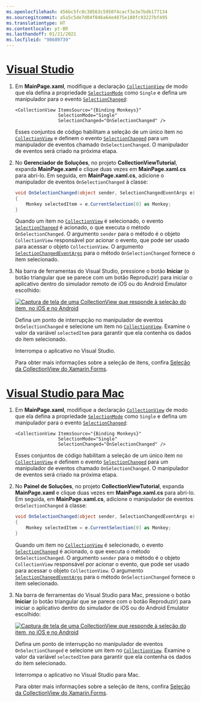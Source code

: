 ```yaml
---
ms.openlocfilehash: 456bc5fc0c30563c5950f4cacf3e3e7bdb177134
ms.sourcegitcommit: a5a5c5de7d04f046a64e4875e180fc93227bf495
ms.translationtype: HT
ms.contentlocale: pt-BR
ms.lasthandoff: 01/21/2021
ms.locfileid: "98689739"
---
```

# <a name="visual-studio"></a>[Visual Studio](#tab/vswin)

1. Em **MainPage.xaml**, modifique a declaração [`CollectionView`](xref:Xamarin.Forms.CollectionView) de modo que ela defina a propriedade [`SelectionMode`](xref:Xamarin.Forms.SelectableItemsView.SelectionMode) como `Single` e defina um manipulador para o evento [`SelectionChanged`](xref:Xamarin.Forms.SelectableItemsView.SelectionChanged):

    ```xaml
    <CollectionView ItemsSource="{Binding Monkeys}"
                    SelectionMode="Single"
                    SelectionChanged="OnSelectionChanged" />
    ```

    Esses conjuntos de código habilitam a seleção de um único item no [`CollectionView`](xref:Xamarin.Forms.CollectionView) e definem o evento [`SelectionChanged`](xref:Xamarin.Forms.SelectableItemsView.SelectionChanged) para um manipulador de eventos chamado `OnSelectionChanged`. O manipulador de eventos será criado na próxima etapa.

1. No **Gerenciador de Soluções**, no projeto **CollectionViewTutorial**, expanda **MainPage.xaml** e clique duas vezes em **MainPage.xaml.cs** para abri-lo. Em seguida, em **MainPage.xaml.cs**, adicione o manipulador de eventos `OnSelectionChanged` à classe:

    ```csharp
    void OnSelectionChanged(object sender, SelectionChangedEventArgs e)
    {
        Monkey selectedItem = e.CurrentSelection[0] as Monkey;
    }
    ```

    Quando um item no [`CollectionView`](xref:Xamarin.Forms.CollectionView) é selecionado, o evento [`SelectionChanged`](xref:Xamarin.Forms.SelectableItemsView.SelectionChanged) é acionado, o que executa o método `OnSelectionChanged`. O argumento `sender` para o método é o objeto `CollectionView` responsável por acionar o evento, que pode ser usado para acessar o objeto `CollectionView`. O argumento [`SelectionChangedEventArgs`](xref:Xamarin.Forms.SelectionChangedEventArgs) para o método `OnSelectionChanged` fornece o item selecionado.

1. Na barra de ferramentas do Visual Studio, pressione o botão **Iniciar** (o botão triangular que se parece com um botão Reproduzir) para iniciar o aplicativo dentro do simulador remoto de iOS ou do Android Emulator escolhido:

    [![Captura de tela de uma CollectionView que responde à seleção do item, no iOS e no Android](../images/item-selection.png "Seleção de item da CollectionView")](../images/item-selection-large.png#lightbox "Seleção de item da CollectionView")

    Defina um ponto de interrupção no manipulador de eventos `OnSelectionChanged` e selecione um item no [`CollectionView`](xref:Xamarin.Forms.CollectionView). Examine o valor da variável `selectedItem` para garantir que ela contenha os dados do item selecionado.

    Interrompa o aplicativo no Visual Studio.

    Para obter mais informações sobre a seleção de itens, confira [Seleção da CollectionView do Xamarin.Forms](~/xamarin-forms/user-interface/collectionview/selection.md).

# <a name="visual-studio-for-mac"></a>[Visual Studio para Mac](#tab/vsmac)

1. Em **MainPage.xaml**, modifique a declaração [`CollectionView`](xref:Xamarin.Forms.CollectionView) de modo que ela defina a propriedade [`SelectionMode`](xref:Xamarin.Forms.SelectableItemsView.SelectionMode) como `Single` e defina um manipulador para o evento [`SelectionChanged`](xref:Xamarin.Forms.SelectableItemsView.SelectionChanged):

    ```xaml
    <CollectionView ItemsSource="{Binding Monkeys}"
                    SelectionMode="Single"
                    SelectionChanged="OnSelectionChanged" />
    ```

    Esses conjuntos de código habilitam a seleção de um único item no [`CollectionView`](xref:Xamarin.Forms.CollectionView) e definem o evento [`SelectionChanged`](xref:Xamarin.Forms.SelectableItemsView.SelectionChanged) para um manipulador de eventos chamado `OnSelectionChanged`. O manipulador de eventos será criado na próxima etapa.

1. No **Painel de Soluções**, no projeto **CollectionViewTutorial**, expanda **MainPage.xaml** e clique duas vezes em **MainPage.xaml.cs** para abri-lo. Em seguida, em **MainPage.xaml.cs**, adicione o manipulador de eventos `OnSelectionChanged` à classe:

    ```csharp
    void OnSelectionChanged(object sender, SelectionChangedEventArgs e)
    {
        Monkey selectedItem = e.CurrentSelection[0] as Monkey;
    }
    ```

    Quando um item no [`CollectionView`](xref:Xamarin.Forms.CollectionView) é selecionado, o evento [`SelectionChanged`](xref:Xamarin.Forms.SelectableItemsView.SelectionChanged) é acionado, o que executa o método `OnSelectionChanged`. O argumento `sender` para o método é o objeto `CollectionView` responsável por acionar o evento, que pode ser usado para acessar o objeto `CollectionView`. O argumento [`SelectionChangedEventArgs`](xref:Xamarin.Forms.SelectionChangedEventArgs) para o método `OnSelectionChanged` fornece o item selecionado.

1. Na barra de ferramentas do Visual Studio para Mac, pressione o botão **Iniciar** (o botão triangular que se parece com o botão Reproduzir) para iniciar o aplicativo dentro do simulador de iOS ou do Android Emulator escolhido:

    [![Captura de tela de uma CollectionView que responde à seleção do item, no iOS e no Android](../images/item-selection.png "Seleção de item da CollectionView")](../images/item-selection-large.png#lightbox "Seleção de item da CollectionView")

    Defina um ponto de interrupção no manipulador de eventos `OnSelectionChanged` e selecione um item no [`CollectionView`](xref:Xamarin.Forms.CollectionView). Examine o valor da variável `selectedItem` para garantir que ela contenha os dados do item selecionado.

    Interrompa o aplicativo no Visual Studio para Mac.

    Para obter mais informações sobre a seleção de itens, confira [Seleção da CollectionView do Xamarin.Forms](~/xamarin-forms/user-interface/collectionview/selection.md).
